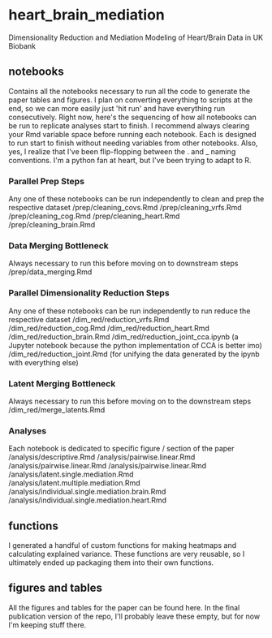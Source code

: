 # heart_brain_mediation
 Dimensionality Reduction and Mediation Modeling of Heart/Brain Data in UK Biobank

## notebooks
Contains all the notebooks necessary to run all the code to generate the paper tables and figures.
I plan on converting everything to scripts at the end, so we can more easily just 'hit run' and have everything run consecutively. 
Right now, here's the sequencing of how all notebooks can be run to replicate analyses start to finish. I recommend always clearing your Rmd variable space before running each notebook. Each is designed to run start to finish without needing variables from other notebooks. 
Also, yes, I realize that I've been flip-flopping between the . and _ naming conventions. I'm a python fan at heart, but I've been trying to adapt to R. 

### Parallel Prep Steps
Any one of these notebooks can be run independently to clean and prep the respective dataset 
/prep/cleaning_covs.Rmd
/prep/cleaning_vrfs.Rmd
/prep/cleaning_cog.Rmd
/prep/cleaning_heart.Rmd
/prep/cleaning_brain.Rmd

### Data Merging Bottleneck
Always necessary to run this before moving on to downstream steps
/prep/data_merging.Rmd

### Parallel Dimensionality Reduction Steps
Any one of these notebooks can be run independently to run reduce the respective dataset
/dim_red/reduction_vrfs.Rmd
/dim_red/reduction_cog.Rmd
/dim_red/reduction_heart.Rmd
/dim_red/reduction_brain.Rmd
/dim_red/reduction_joint_cca.ipynb (a Jupyter notebook because the python implementation of CCA is better imo)
/dim_red/reduction_joint.Rmd (for unifying the data generated by the ipynb with everything else)

### Latent Merging Bottleneck
Always necessary to run this before moving on to the downstream steps 
/dim_red/merge_latents.Rmd

### Analyses
Each notebook is dedicated to specific figure / section of the paper 
/analysis/descriptive.Rmd
/analysis/pairwise.linear.Rmd
/analysis/pairwise.linear.Rmd
/analysis/pairwise.linear.Rmd
/analysis/latent.single.mediation.Rmd
/analysis/latent.multiple.mediation.Rmd
/analysis/individual.single.mediation.brain.Rmd
/analysis/individual.single.mediation.heart.Rmd

## functions
I generated a handful of custom functions for making heatmaps and calculating explained variance. These functions are very reusable, so I ultimately ended up packaging them into their own functions. 

## figures and tables
All the figures and tables for the paper can be found here. In the final publication version of the repo, I'll probably leave these empty, but for now I'm keeping stuff there. 
